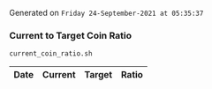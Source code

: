 Generated on `Friday 24-September-2021 at 05:35:37`

### Current to Target Coin Ratio
`current_coin_ratio.sh`

Date|Current|Target|Ratio
---|---|---|---
